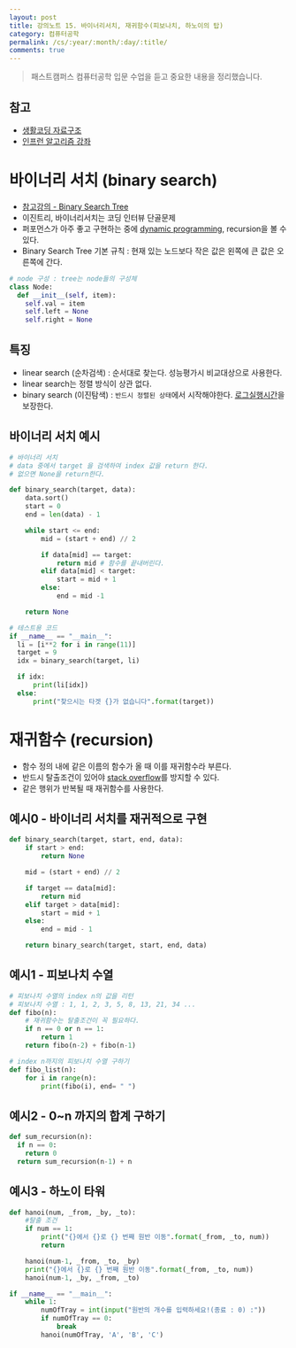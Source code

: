 ```yaml
---
layout: post
title: 강의노트 15. 바이너리서치, 재귀함수(피보나치, 하노이의 탑)
category: 컴퓨터공학
permalink: /cs/:year/:month/:day/:title/
comments: true
---
```

> 패스트캠퍼스 컴퓨터공학 입문 수업을 듣고 중요한 내용을 정리했습니다.

## 참고
- [생활코딩 자료구조](https://opentutorials.org/module/1335)
- [인프런 알고리즘 강좌](https://www.inflearn.com/course/%EC%95%8C%EA%B3%A0%EB%A6%AC%EC%A6%98-%EA%B0%95%EC%A2%8C/)

# 바이너리 서치 (binary search)
- [참고강의 - Binary Search Tree](https://www.inflearn.com/course-status-2/)
- 이진트리, 바이너리서치는 코딩 인터뷰 단골문제
- 퍼포먼스가 아주 좋고 구현하는 중에 [dynamic programming](https://namu.wiki/w/%EB%8F%99%EC%A0%81%20%EA%B3%84%ED%9A%8D%EB%B2%95), recursion을 볼 수 있다.
- Binary Search Tree 기본 규칙 : 현재 있는 노드보다 작은 값은 왼쪽에 큰 값은 오른쪽에 간다.

```python
# node 구성 : tree는 node들의 구성체
class Node:
  def __init__(self, item):
    self.val = item
    self.left = None
    self.right = None
```

## 특징
- linear search (순차검색) : 순서대로 찾는다. 성능평가시 비교대상으로 사용한다.
- linear search는 정렬 방식이 상관 없다.
- binary search (이진탐색) : `반드시 정렬된 상태`에서 시작해야한다. [로그실행시간](http://hyeonstorage.tistory.com/335)을 보장한다.



## 바이너리 서치 예시

```python
# 바이너리 서치
# data 중에서 target 을 검색하여 index 값을 return 한다.
# 없으면 None을 return한다.

def binary_search(target, data):
    data.sort()
    start = 0
    end = len(data) - 1

    while start <= end:
        mid = (start + end) // 2

        if data[mid] == target:
            return mid # 함수를 끝내버린다.
        elif data[mid] < target:
            start = mid + 1
        else:
            end = mid -1

    return None

# 테스트용 코드
if __name__ == "__main__":
  li = [i**2 for i in range(11)]
  target = 9
  idx = binary_search(target, li)

  if idx:
      print(li[idx])
  else:
      print("찾으시는 타겟 {}가 없습니다".format(target))
```

# 재귀함수 (recursion)
- 함수 정의 내에 같은 이름의 함수가 올 때 이를 재귀함수라 부른다.
- 반드시 탈출조건이 있어야 [stack overflow](https://ko.wikipedia.org/wiki/%EC%8A%A4%ED%83%9D_%EC%98%A4%EB%B2%84%ED%94%8C%EB%A1%9C)를 방지할 수 있다.
- 같은 행위가 반복될 때 재귀함수를 사용한다.

## 예시0 - 바이너리 서치를 재귀적으로 구현

```python
def binary_search(target, start, end, data):
    if start > end:
        return None

    mid = (start + end) // 2

    if target == data[mid]:
        return mid
    elif target > data[mid]:
        start = mid + 1
    else:
        end = mid - 1  

    return binary_search(target, start, end, data)
```

## 예시1 - 피보나치 수열

```python
# 피보나치 수열의 index n의 값을 리턴
# 피보나치 수열 : 1, 1, 2, 3, 5, 8, 13, 21, 34 ...
def fibo(n):
    # 재귀함수는 탈출조건이 꼭 필요하다.
    if n == 0 or n == 1:
        return 1
    return fibo(n-2) + fibo(n-1)

# index n까지의 피보나치 수열 구하기
def fibo_list(n):
    for i in range(n):
        print(fibo(i), end= " ")
```

## 예시2 - 0~n 까지의 합계 구하기

```python
def sum_recursion(n):
  if n == 0:
    return 0
  return sum_recursion(n-1) + n
```

## 예시3 - 하노이 타워

```python
def hanoi(num, _from, _by, _to):
    #탈출 조건
    if num == 1:
        print("{}에서 {}로 {} 번째 원반 이동".format(_from, _to, num))
        return

    hanoi(num-1, _from, _to, _by)
    print("{}에서 {}로 {} 번째 원반 이동".format(_from, _to, num))
    hanoi(num-1, _by, _from, _to)

if __name__ == "__main__":
    while 1:
        numOfTray = int(input("원반의 개수를 입력하세요!(종료 : 0) :"))
        if numOfTray == 0:
            break
        hanoi(numOfTray, 'A', 'B', 'C')

```
